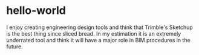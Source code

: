 # hello-world
I enjoy creating engineering design tools and think that Trimble's Sketchup is the best thing since sliced bread.
In my estimation it is an extremely underrated tool and think it will have a major role in BIM procedures in the future. 
